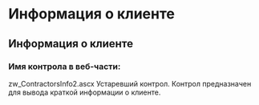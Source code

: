 ﻿---
description: 2.4.7
---
# Информация о клиенте
## Информация о клиенте
### Имя контрола в веб-части: 
zw_ContractorsInfo2.ascx
Устаревший контрол.
Контрол предназначен для вывода краткой информации о клиенте.
